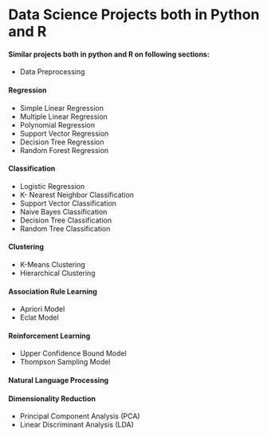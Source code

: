 # Data Science Projects both in Python and R
#### Similar projects both in python and R on following sections:
* Data Preprocessing
#### Regression
 * Simple Linear Regression
 * Multiple Linear Regression
 * Polynomial Regression
 * Support Vector Regression
 * Decision Tree Regression
 * Random Forest Regression

#### Classification
* Logistic Regression
* K- Nearest Neighbor Classification
* Support Vector Classification
* Naive Bayes Classification
* Decision Tree Classification
* Random Tree Classification

#### Clustering
* K-Means Clustering
* Hierarchical Clustering

#### Association Rule Learning
* Apriori Model
* Eclat Model

#### Reinforcement Learning
* Upper Confidence Bound Model
* Thompson Sampling Model

#### Natural Language Processing

#### Dimensionality Reduction
* Principal Component Analysis (PCA)
* Linear Discriminant Analysis (LDA)
